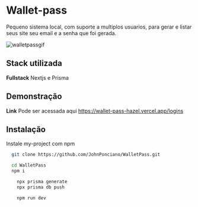 
# Wallet-pass

Pequeno sistema local, com suporte a multiplos usuarios, para gerar e listar seus site seu email e a senha que foi gerada.

<div>
  <img src="https://s6.gifyu.com/images/S6bHj.gif" alt="walletpassgif" border="0" />
</div>


## Stack utilizada

**Fullstack** Nextjs e Prisma



## Demonstração

**Link**
Pode ser acessada aqui https://wallet-pass-hazel.vercel.app/logins


## Instalação

Instale my-project com npm

```bash
  git clone https://github.com/JohnPonciano/WalletPass.git
```
```bash
  cd WalletPass
  npm i
```
```bash
    npx prisma generate
    npx prisma db push
```
```bash
    npm run dev
```
